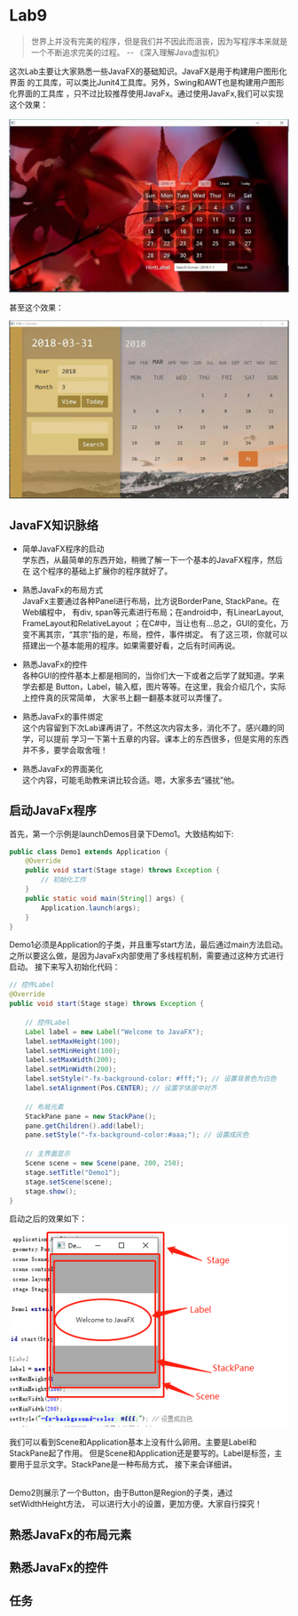 # Lab9

> 世界上并没有完美的程序，但是我们并不因此而沮丧，因为写程序本来就是
一个不断追求完美的过程。  -- 《深入理解Java虚拟机》

这次Lab主要让大家熟悉一些JavaFX的基础知识。JavaFX是用于构建用户图形化界面
的工具库，可以类比Junit4工具库。另外，Swing和AWT也是构建用户图形化界面的工具库
，只不过比较推荐使用JavaFx。通过使用JavaFx,我们可以实现这个效果：<br/><br/>
![calendar1](https://raw.githubusercontent.com/Java-A-2019/Lab9/master/img/calendar1.jpg)

甚至这个效果：<br/>

![calendar2](https://raw.githubusercontent.com/Java-A-2019/Lab9/master/img/calendar2.jpg)

## JavaFX知识脉络
* 简单JavaFX程序的启动
   <br/>
   学东西，从最简单的东西开始，稍微了解一下一个基本的JavaFX程序，然后在
   这个程序的基础上扩展你的程序就好了。
* 熟悉JavaFx的布局方式
   <br/>
   JavaFx主要通过各种Panel进行布局，比方说BorderPane, StackPane。在Web编程中，
   有div, span等元素进行布局；在android中，有LinearLayout, FrameLayout和RelativeLayout
   ；在C#中，当让也有...总之，GUI的变化，万变不离其宗，“其宗”指的是，布局，控件，事件绑定。
   有了这三项，你就可以搭建出一个基本能用的程序。如果需要好看，之后有时间再说。
 
 * 熟悉JavaFx的控件
   <br />
   各种GUI的控件基本上都是相同的，当你们大一下或者之后学了就知道。学来学去都是
   Button，Label，输入框，图片等等。在这里，我会介绍几个，实际上控件真的灰常简单，
   大家书上翻一翻基本就可以弄懂了。
   
* 熟悉JavaFx的事件绑定
  <br />
  这个内容留到下次Lab课再讲了，不然这次内容太多，消化不了。感兴趣的同学，可以提前
  学习一下第十五章的内容。课本上的东西很多，但是实用的东西并不多，要学会取舍哦！
  
* 熟悉JavaFx的界面美化
  <br />
  这个内容，可能毛助教来讲比较合适。嗯，大家多去“骚扰”他。

## 启动JavaFx程序
首先，第一个示例是launchDemos目录下Demo1。大致结构如下:
```java
public class Demo1 extends Application {
    @Override
    public void start(Stage stage) throws Exception {
        // 初始化工作
    }
    public static void main(String[] args) {
        Application.launch(args);
    }
}
```
Demo1必须是Application的子类，并且重写start方法，最后通过main方法启动。
之所以要这么做，是因为JavaFx内部使用了多线程机制，需要通过这种方式进行启动。
接下来写入初始化代码：
```java
// 控件Label
@Override
public void start(Stage stage) throws Exception {

    // 控件Label
    Label label = new Label("Welcome to JavaFX");
    label.setMaxHeight(100);
    label.setMinHeight(100);
    label.setMaxWidth(200);
    label.setMinWidth(200);
    label.setStyle("-fx-background-color: #fff;"); // 设置背景色为白色
    label.setAlignment(Pos.CENTER); // 设置字体居中对齐

    // 布局元素
    StackPane pane = new StackPane();
    pane.getChildren().add(label);
    pane.setStyle("-fx-background-color:#aaa;"); // 设置成灰色

    // 主界面显示
    Scene scene = new Scene(pane, 200, 250);
    stage.setTitle("Demo1");
    stage.setScene(scene);
    stage.show();
}
```
启动之后的效果如下：<br />
![effect1](https://raw.githubusercontent.com/Java-A-2019/Lab9/master/img/effect1.jpg)

我们可以看到Scene和Application基本上没有什么卵用。主要是Label和StackPane起了作用。
但是Scene和Application还是要写的。Label是标签，主要用于显示文字。StackPane是一种布局方式，
接下来会详细讲。

<br/>
Demo2则展示了一个Button，由于Button是Region的子类，通过setWidthHeight方法，
可以进行大小的设置，更加方便。大家自行探究！

## 熟悉JavaFx的布局元素


## 熟悉JavaFx的控件


## 任务
